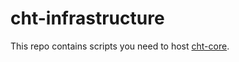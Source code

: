 # cht-infrastructure
This repo contains scripts you  need to host [cht-core](https://github.com/medic/cht-core). 
